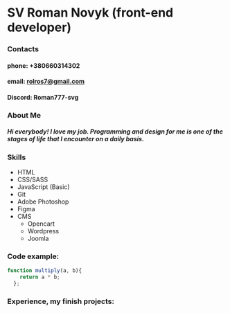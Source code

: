 # SV Roman Novyk (front-end developer)

### Contacts

#### phone: +380660314302
#### email: rolros7@gmail.com
#### Discord: Roman777-svg 

### About Me

##### Hi everybody! I love my job. Programming and design for me is one of the stages of life that I encounter on a daily basis.

### Skills

* HTML
* CSS/SASS
* JavaScript (Basic)
* Git
* Adobe Photoshop
* Figma
* CMS 
  * Opencart
  * Wordpress
  * Joomla



### Code example:
```javascript
function multiply(a, b){
    return a * b;
  };
```

### Experience, my finish projects:

